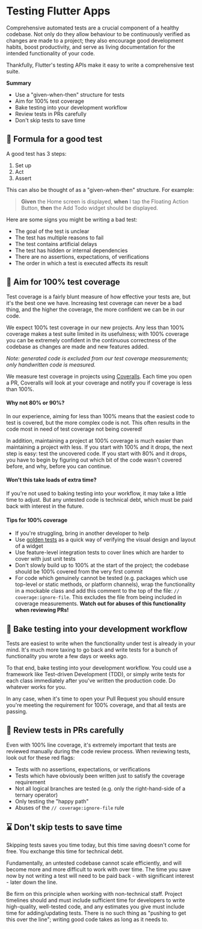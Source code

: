 # Testing Flutter Apps

Comprehensive automated tests are a crucial component of a healthy codebase. Not only do they allow behaviour to be continuously verified as changes are made to a project; they also encourage good development habits, boost productivity, and serve as living documentation for the intended functionality of your code.

Thankfully, Flutter's testing APIs make it easy to write a comprehensive test suite.

**Summary**

- Use a "given-when-then" structure for tests
- Aim for 100% test coverage
- Bake testing into your development workflow
- Review tests in PRs carefully
- Don't skip tests to save time

## 🧪 Formula for a good test

A good test has 3 steps:

1. Set up
2. Act
3. Assert

This can also be thought of as a "given-when-then" structure. For example:

> **Given** the Home screen is displayed, **when** I tap the Floating Action Button, **then** the Add Todo widget should be displayed.

Here are some signs you might be writing a bad test:

- The goal of the test is unclear
- The test has multiple reasons to fail
- The test contains artificial delays
- The test has hidden or internal dependencies
- There are no assertions, expectations, of verifications
- The order in which a test is executed affects its result

## 💯 Aim for 100% test coverage

Test coverage is a fairly blunt measure of how effective your tests are, but it's the best one we have. Increasing test coverage can never be a bad thing, and the higher the coverage, the more confident we can be in our code.

We expect 100% test coverage in our new projects. Any less than 100% coverage makes a test suite limited in its usefulness; with 100% coverage you can be extremely confident in the continuous correctness of the codebase as changes are made and new features added.

_Note: generated code is excluded from our test coverage measurements; only handwritten code is measured._

We measure test coverage in projects using [Coveralls](https://coveralls.io). Each time you open a PR, Coveralls will look at your coverage and notify you if coverage is less than 100%.

#### Why not 80% or 90%?

In our experience, aiming for less than 100% means that the easiest code to test is covered, but the more complex code is not. This often results in the code most in need of test coverage not being covered!

In addition, maintaining a project at 100% coverage is much easier than maintaining a project with less. If you start with 100% and it drops, the next step is easy: test the uncovered code. If you start with 80% and it drops, you have to begin by figuring out which bit of the code wasn't covered before, and why, before you can continue.

#### Won't this take loads of extra time?

If you're not used to baking testing into your workflow, it may take a little time to adjust. But any untested code is technical debt, which must be paid back with interest in the future.

#### Tips for 100% coverage

- If you're struggling, bring in another developer to help
- Use [golden tests](https://api.flutter.dev/flutter/flutter_test/matchesGoldenFile.html) as a quick way of verifying the visual design and layout of a widget
- Use feature-level integration tests to cover lines which are harder to cover with just unit tests
- Don't slowly build up to 100% at the start of the project; the codebase should be 100% covered from the very first commit
- For code which genuinely cannot be tested (e.g. packages which use top-level or static methods, or platform channels), wrap the functionality in a mockable class and add this comment to the top of the file: `// coverage:ignore-file`. This excludes the file from being included in coverage measurements. **Watch out for abuses of this functionality when reviewing PRs!**

## 🧁 Bake testing into your development workflow

Tests are easiest to write when the functionality under test is already in your mind. It's much more taxing to go back and write tests for a bunch of functionality you wrote a few days or weeks ago.

To that end, bake testing into your development workflow. You could use a framework like Test-driven Development (TDD), or simply write tests for each class immediately after you've written the production code. Do whatever works for you.

In any case, when it's time to open your Pull Request you should ensure you're meeting the requirement for 100% coverage, and that all tests are passing.

## 🔬 Review tests in PRs carefully

Even with 100% line coverage, it's extremely important that tests are reviewed manually during the code review process. When reviewing tests, look out for these red flags:

- Tests with no assertions, expectations, or verifications
- Tests which have obviously been written just to satisfy the coverage requirement
- Not all logical branches are tested (e.g. only the right-hand-side of a ternary operator)
- Only testing the "happy path"
- Abuses of the `// coverage:ignore-file` rule

## ⌛ Don't skip tests to save time

Skipping tests saves you time today, but this time saving doesn't come for free. You exchange this time for technical debt.

Fundamentally, an untested codebase cannot scale efficiently, and will become more and more difficult to work with over time. The time you save now by not writing a test will need to be paid back - with significant interest - later down the line.

Be firm on this principle when working with non-technical staff. Project timelines should and must include sufficient time for developers to write high-quality, well-tested code, and any estimates you give must include time for adding/updating tests. There is no such thing as "pushing to get this over the line"; writing good code takes as long as it needs to.
